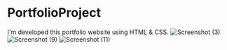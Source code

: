 # PortfolioProject
I'm developed this portfolio website using HTML &amp; CSS.
![Screenshot (3)](https://user-images.githubusercontent.com/49556058/131981311-1d155e28-c268-4087-b115-221e96c42907.png)
![Screenshot (9)](https://user-images.githubusercontent.com/49556058/131981618-330f6e0d-2e2b-461c-ada5-1125a337755a.png)
![Screenshot (11)](https://user-images.githubusercontent.com/49556058/131981854-b3f176c3-8533-45f5-a84b-2f71a5e4c4bc.png)
